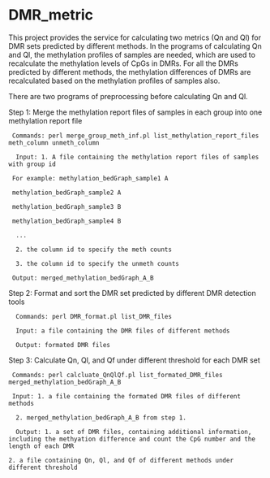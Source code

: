 # DMR_metric
This project provides the service for calculating two metrics (Qn and Ql) for DMR sets predicted by different methods.
In the programs of calculating Qn and Ql, the methylation profiles of samples are needed, which are used to recalculate the methylation levels of CpGs in DMRs. For all the DMRs predicted by different methods, the methylation differences of DMRs are recalculated based on the methylation profiles of samples also. 


There are two programs of preprocessing before calculating Qn and Ql.


Step 1: Merge the methylation report files of samples in each group into one methylation report file     
     
     Commands: perl merge_group_meth_inf.pl list_methylation_report_files meth_column unmeth_column
      
      Input: 1. A file containing the methylation report files of samples with group id
         
	 For example: methylation_bedGraph_sample1 A
         
	 methylation_bedGraph_sample2 A
         
	 methylation_bedGraph_sample3 B
         
	 methylation_bedGraph_sample4 B
          
	  ...
          
	  2. the column id to specify the meth counts
          
	  3. the column id to specify the unmeth counts
     
     Output: merged_methylation_bedGraph_A_B
         
       
Step 2: Format and sort the DMR set predicted by different DMR detection tools
      
      Commands: perl DMR_format.pl list_DMR_files
      
      Input: a file containing the DMR files of different methods 
      
      Output: formated DMR files 
      
      
Step 3: Calculate Qn, Ql, and Qf under different threshold for each DMR set
     
     Commands: perl calcluate_QnQlQf.pl list_formated_DMR_files merged_methylation_bedGraph_A_B
     
     Input: 1. a file containing the formated DMR files of different methods 
      
      2. merged_methylation_bedGraph_A_B from step 1.
      
      Output: 1. a set of DMR files, containing additional information, including the methyation difference and count the CpG number and the length of each DMR
	
	2. a file containing Qn, Ql, and Qf of different methods under different threshold 
